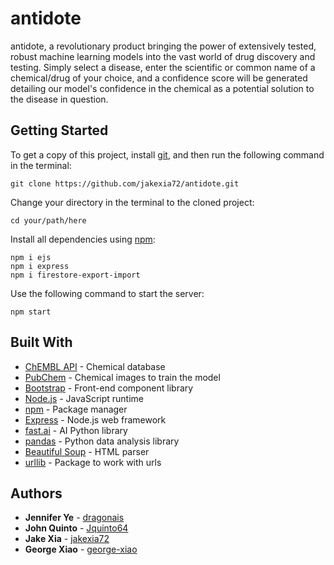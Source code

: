 # antidote

antidote, a revolutionary product bringing the power of extensively tested, robust machine learning models into the vast world of drug discovery and testing. Simply select a disease, enter the scientific or common name of a chemical/drug of your choice, and a confidence score will be generated detailing our model's confidence in the chemical as a potential solution to the disease in question.

## Getting Started

To get a copy of this project, install [git](https://git-scm.com/), and then run the following command in the terminal:

```
git clone https://github.com/jakexia72/antidote.git
```

Change your directory in the terminal to the cloned project:

```
cd your/path/here
```

Install all dependencies using [npm](https://www.npmjs.com/):

```
npm i ejs
npm i express
npm i firestore-export-import
```

Use the following command to start the server:

```
npm start
```

## Built With
* [ChEMBL API](https://www.ebi.ac.uk/chembl/api/data/docs) - Chemical database 
* [PubChem](https://pubchem.ncbi.nlm.nih.gov/) - Chemical images to train the model
* [Bootstrap](https://getbootstrap.com/) - Front-end component library
* [Node.js](https://nodejs.org/en/) - JavaScript runtime
* [npm](https://www.npmjs.com/) - Package manager
* [Express](https://expressjs.com/) - Node.js web framework
* [fast.ai](https://www.fast.ai/) - AI Python library
* [pandas](https://pandas.pydata.org/) - Python data analysis library
* [Beautiful Soup](https://www.crummy.com/software/BeautifulSoup/) - HTML parser
* [urllib](https://docs.python.org/3/library/urllib.html) - Package to work with urls

## Authors

* **Jennifer Ye** - [dragonais](https://github.com/dragonais)
* **John Quinto** - [Jquinto64](https://github.com/Jquinto64)
* **Jake Xia** - [jakexia72](https://github.com/jakexia72)
* **George Xiao** - [george-xiao](https://github.com/george-xiao)

